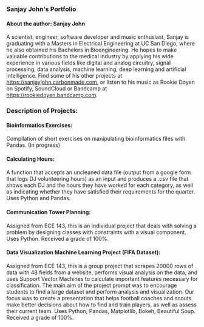 ### Sanjay John's Portfolio

#### About the author: Sanjay John
A scientist, engineer, software developer and music enthusiast, Sanjay is graduating with a Masters in Electrical Engineering at UC San Diego, where he also obtained his Bachelors in Bioengineering. He hopes to make valuable contributions to the medical industry by applying his wide experience in various fields like digital and analog circuitry, signal processing, data analysis, machine learning, deep learning and artificial intelligence. Find some of his other projects at https://sanjayjohn.carbonmade.com, or listen to his music as Rookie Doyen on Spotify, SoundCloud or Bandcamp at https://rookiedoyen.bandcamp.com.

### Description of Projects:

#### Bioinformatics Exercises:
Compilation of short exercises on manipulating bioinformatics files with Pandas. (In progress)

#### Calculating Hours:
A function that accepts an uncleaned data file (output from a google form that logs DJ volunteering hours) as an input and produces a .csv file that shows each DJ and the hours they have worked for each category, as well as indicating whether they have satisfied their requirements for the quarter. Uses Python and Pandas.

#### Communication Tower Planning:
Assigned from ECE 143, this is an individual project that deals with solving a problem by designing classes with constraints with a visual component. Uses Python. Received a grade of 100%.

#### Data Visualization Machine Learning Project (FIFA Dataset):
Assigned from ECE 143, this is a group project that scrapes 20000 rows of data with 48 fields from a website, performs visual analysis on the data, and uses Support Vector Machines to calculate important features necessary for classification. The main aim of the project prompt was to encourage students to find a large dataset and perform analysis and visualization. Our focus was to create a presentation that helps football coaches and scouts make better decisions about how to find and train players, as well as assess their current team. Uses Python, Pandas, Matplotlib, Bokeh, Beautiful Soup. Received a grade of 100%.
